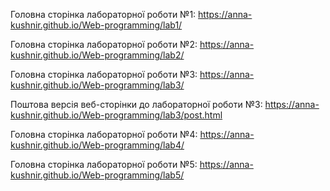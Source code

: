 Головна сторінка лабораторної роботи №1:
https://anna-kushnir.github.io/Web-programming/lab1/

Головна сторінка лабораторної роботи №2:
https://anna-kushnir.github.io/Web-programming/lab2/

Головна сторінка лабораторної роботи №3:
https://anna-kushnir.github.io/Web-programming/lab3/

Поштова версія веб-сторінки до лабораторної роботи №3:
https://anna-kushnir.github.io/Web-programming/lab3/post.html

Головна сторінка лабораторної роботи №4:
https://anna-kushnir.github.io/Web-programming/lab4/

Головна сторінка лабораторної роботи №5:
https://anna-kushnir.github.io/Web-programming/lab5/
